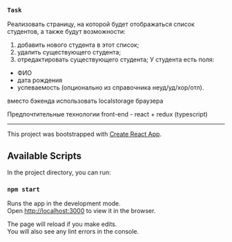 ### `Task`

Реализовать страницу, на которой будет отображаться список студентов, а также будут возможности:
1. добавить нового студента в этот список;
2. удалить существующего студента;
3. отредактировать существующего студента;
У студента есть поля:
- ФИО
- дата рождения
- успеваемость (опционально из справочника неуд/уд/хор/отл).

вместо бэкенда использовать localstorage браузера

Предпочтительные технологии
front-end - react + redux (typescript)

---
This project was bootstrapped with [Create React App](https://github.com/facebook/create-react-app).

## Available Scripts

In the project directory, you can run:

### `npm start`

Runs the app in the development mode.<br />
Open [http://localhost:3000](http://localhost:3000) to view it in the browser.

The page will reload if you make edits.<br />
You will also see any lint errors in the console.